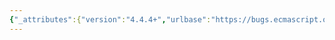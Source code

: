 ```yaml
---
{"_attributes":{"version":"4.4.4+","urlbase":"https://bugs.ecmascript.org/","maintainer":"dherman@mozilla.com"},"bug":{"bug_id":438,"creation_ts":"2012-07-04 00:52:00 -0700","short_desc":"9.1.10: \"ToProperty\"","delta_ts":"2012-07-08 21:34:08 -0700","product":"Draft for 6th Edition","component":"editorial issue","version":"Rev 8: June 15, 2012 Draft","rep_platform":"All","op_sys":"All","bug_status":"RESOLVED","resolution":"FIXED","priority":"Normal","bug_severity":"normal","everconfirmed":true,"reporter":{"uid":"jmdyck","name":"Michael Dyck"},"assigned_to":{"uid":"allen","name":"Allen Wirfs-Brock"},"long_desc":[{"commentid":1089,"comment_count":0,"who":{"uid":"jmdyck","name":"Michael Dyck"},"bug_when":"2012-07-04 00:52:35 -0700","thetext":"In 9.1.10 \"ToPropertyKey\",\nthe description begins:\n    \"The abstract operation ToProperty converts its argument to a value ...\"\n\nChange \"ToProperty\" to \"ToPropertyKey\"."},{"commentid":1123,"comment_count":1,"who":{"uid":"allen","name":"Allen Wirfs-Brock"},"bug_when":"2012-07-07 16:36:21 -0700","thetext":"correctd in editor's draft"}]}}
---
```

